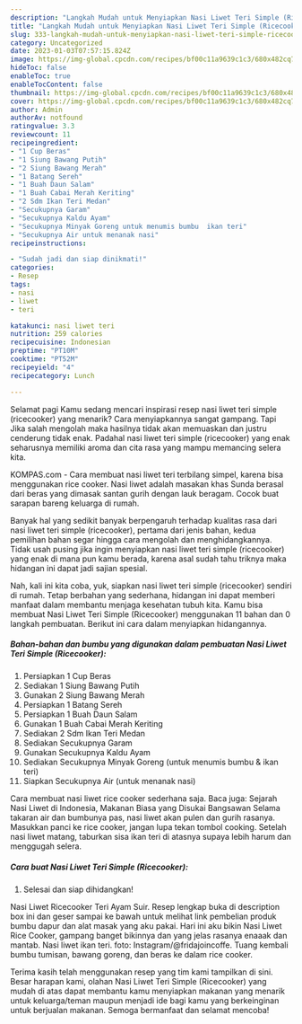 ```yaml
---
description: "Langkah Mudah untuk Menyiapkan Nasi Liwet Teri Simple (Ricecooker)Anti Ribet"
title: "Langkah Mudah untuk Menyiapkan Nasi Liwet Teri Simple (Ricecooker)Anti Ribet"
slug: 333-langkah-mudah-untuk-menyiapkan-nasi-liwet-teri-simple-ricecookeranti-ribet
category: Uncategorized
date: 2023-01-03T07:57:15.824Z
image: https://img-global.cpcdn.com/recipes/bf00c11a9639c1c3/680x482cq70/nasi-liwet-teri-simple-ricecooker-foto-resep-utama.jpg
hideToc: false
enableToc: true
enableTocContent: false
thumbnail: https://img-global.cpcdn.com/recipes/bf00c11a9639c1c3/680x482cq70/nasi-liwet-teri-simple-ricecooker-foto-resep-utama.jpg
cover: https://img-global.cpcdn.com/recipes/bf00c11a9639c1c3/680x482cq70/nasi-liwet-teri-simple-ricecooker-foto-resep-utama.jpg
author: Admin
authorAv: notfound
ratingvalue: 3.3
reviewcount: 11
recipeingredient:
- "1 Cup Beras"
- "1 Siung Bawang Putih"
- "2 Siung Bawang Merah"
- "1 Batang Sereh"
- "1 Buah Daun Salam"
- "1 Buah Cabai Merah Keriting"
- "2 Sdm Ikan Teri Medan"
- "Secukupnya Garam"
- "Secukupnya Kaldu Ayam"
- "Secukupnya Minyak Goreng untuk menumis bumbu  ikan teri"
- "Secukupnya Air untuk menanak nasi"
recipeinstructions:

- "Sudah jadi dan siap dinikmati!"
categories:
- Resep
tags:
- nasi
- liwet
- teri

katakunci: nasi liwet teri 
nutrition: 259 calories
recipecuisine: Indonesian
preptime: "PT10M"
cooktime: "PT52M"
recipeyield: "4"
recipecategory: Lunch

---
```



Selamat pagi Kamu sedang mencari inspirasi resep nasi liwet teri simple (ricecooker) yang menarik? Cara menyiapkannya sangat gampang. Tapi Jika salah mengolah maka hasilnya tidak akan memuaskan dan justru cenderung tidak enak. Padahal nasi liwet teri simple (ricecooker) yang enak seharusnya memiliki aroma dan cita rasa yang mampu memancing selera kita.


KOMPAS.com - Cara membuat nasi liwet teri terbilang simpel, karena bisa menggunakan rice cooker. Nasi liwet adalah masakan khas Sunda berasal dari beras yang dimasak santan gurih dengan lauk beragam. Cocok buat sarapan bareng keluarga di rumah.

Banyak hal yang sedikit banyak berpengaruh terhadap kualitas rasa dari nasi liwet teri simple (ricecooker), pertama dari jenis bahan, kedua pemilihan bahan segar hingga cara mengolah dan menghidangkannya. Tidak usah pusing jika ingin menyiapkan nasi liwet teri simple (ricecooker) yang enak di mana pun kamu berada, karena asal sudah tahu triknya maka hidangan ini dapat jadi sajian spesial.


Nah, kali ini kita coba, yuk, siapkan nasi liwet teri simple (ricecooker) sendiri di rumah. Tetap berbahan yang sederhana, hidangan ini dapat memberi manfaat dalam membantu menjaga kesehatan tubuh kita. Kamu bisa membuat Nasi Liwet Teri Simple (Ricecooker) menggunakan 11 bahan dan 0 langkah pembuatan. Berikut ini cara dalam menyiapkan hidangannya.

<!--inarticleads1-->

##### Bahan-bahan dan bumbu yang digunakan dalam pembuatan Nasi Liwet Teri Simple (Ricecooker):

1. Persiapkan 1 Cup Beras
1. Sediakan 1 Siung Bawang Putih
1. Gunakan 2 Siung Bawang Merah
1. Persiapkan 1 Batang Sereh
1. Persiapkan 1 Buah Daun Salam
1. Gunakan 1 Buah Cabai Merah Keriting
1. Sediakan 2 Sdm Ikan Teri Medan
1. Sediakan Secukupnya Garam
1. Gunakan Secukupnya Kaldu Ayam
1. Sediakan Secukupnya Minyak Goreng (untuk menumis bumbu &amp; ikan teri)
1. Siapkan Secukupnya Air (untuk menanak nasi)


Cara membuat nasi liwet rice cooker sederhana saja. Baca juga: Sejarah Nasi Liwet di Indonesia, Makanan Biasa yang Disukai Bangsawan Selama takaran air dan bumbunya pas, nasi liwet akan pulen dan gurih rasanya. Masukkan panci ke rice cooker, jangan lupa tekan tombol cooking. Setelah nasi liwet matang, taburkan sisa ikan teri di atasnya supaya lebih harum dan menggugah selera. 

<!--inarticleads2-->

##### Cara buat Nasi Liwet Teri Simple (Ricecooker):


1. Selesai dan siap dihidangkan!

Nasi Liwet Ricecooker Teri Ayam Suir. Resep lengkap buka di description box ini dan geser sampai ke bawah untuk melihat link pembelian produk bumbu dapur dan alat masak yang aku pakai. Hari ini aku bikin Nasi Liwet Rice Cooker, gampang banget bikinnya dan yang jelas rasanya enaaak dan mantab. Nasi liwet ikan teri. foto: Instagram/@fridajoincoffe. Tuang kembali bumbu tumisan, bawang goreng, dan beras ke dalam rice cooker. 

Terima kasih telah menggunakan resep yang tim kami tampilkan di sini. Besar harapan kami, olahan Nasi Liwet Teri Simple (Ricecooker) yang mudah di atas dapat membantu kamu menyiapkan makanan yang menarik untuk keluarga/teman maupun menjadi ide bagi kamu yang berkeinginan untuk berjualan makanan. Semoga bermanfaat dan selamat mencoba!
